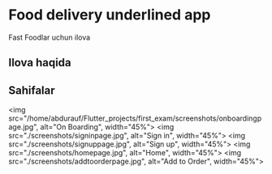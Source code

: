 # Food delivery underlined app

Fast Foodlar uchun ilova

## Ilova haqida

## Sahifalar

<p>

<img src="/home/abdurauf/Flutter_projects/first_exam/screenshots/onboardingpage.jpg", alt="On Boarding", width="45%">
<img src="./screenshots/signinpage.jpg", alt="Sign in", width="45%">
<img src="./screenshots/signuppage.jpg", alt="Sign up", width="45%">
<img src="./screenshots/homepage.jpg", alt="Home", width="45%">
<img src="./screenshots/addtoorderpage.jpg", alt="Add to Order", width="45%">